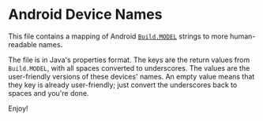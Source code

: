 Android Device Names
====================

This file contains a mapping of Android [<code>Build.MODEL</code>][docs]
strings to more human-readable names.

The file is in Java's properties format. The keys are the return
values from <code>Build.MODEL</code>, with all spaces converted to
underscores. The values are the user-friendly versions of these
devices' names. An empty value means that they key is already
user-friendly; just convert the underscores back to spaces and you're
done.

Enjoy!

[docs]: http://developer.android.com/reference/android/os/Build.html#MODEL